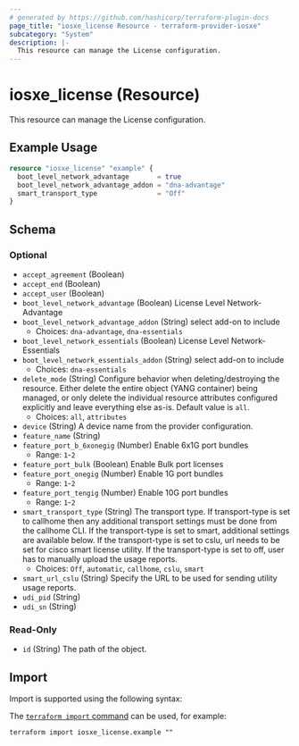 ```yaml
---
# generated by https://github.com/hashicorp/terraform-plugin-docs
page_title: "iosxe_license Resource - terraform-provider-iosxe"
subcategory: "System"
description: |-
  This resource can manage the License configuration.
---
```


# iosxe_license (Resource)

This resource can manage the License configuration.

## Example Usage

```terraform
resource "iosxe_license" "example" {
  boot_level_network_advantage       = true
  boot_level_network_advantage_addon = "dna-advantage"
  smart_transport_type               = "Off"
}
```

<!-- schema generated by tfplugindocs -->
## Schema

### Optional

- `accept_agreement` (Boolean)
- `accept_end` (Boolean)
- `accept_user` (Boolean)
- `boot_level_network_advantage` (Boolean) License Level Network-Advantage
- `boot_level_network_advantage_addon` (String) select add-on to include
  - Choices: `dna-advantage`, `dna-essentials`
- `boot_level_network_essentials` (Boolean) License Level Network-Essentials
- `boot_level_network_essentials_addon` (String) select add-on to include
  - Choices: `dna-essentials`
- `delete_mode` (String) Configure behavior when deleting/destroying the resource. Either delete the entire object (YANG container) being managed, or only delete the individual resource attributes configured explicitly and leave everything else as-is. Default value is `all`.
  - Choices: `all`, `attributes`
- `device` (String) A device name from the provider configuration.
- `feature_name` (String)
- `feature_port_b_6xonegig` (Number) Enable 6x1G port bundles
  - Range: `1`-`2`
- `feature_port_bulk` (Boolean) Enable Bulk port licenses
- `feature_port_onegig` (Number) Enable 1G port bundles
  - Range: `1`-`2`
- `feature_port_tengig` (Number) Enable 10G port bundles
  - Range: `1`-`2`
- `smart_transport_type` (String) The transport type. If transport-type is set to        callhome then any additional transport settings must        be done from the callhome CLI.        If the transport-type is set to smart, additional        settings are available below.        If the transport-type is set to cslu,        url needs to be set for cisco smart license utility.        If the transport-type is set to off, user has to manually        upload the usage reports.
  - Choices: `Off`, `automatic`, `callhome`, `cslu`, `smart`
- `smart_url_cslu` (String) Specify the URL to be used for sending utility usage reports.
- `udi_pid` (String)
- `udi_sn` (String)

### Read-Only

- `id` (String) The path of the object.

## Import

Import is supported using the following syntax:

The [`terraform import` command](https://developer.hashicorp.com/terraform/cli/commands/import) can be used, for example:

```shell
terraform import iosxe_license.example ""
```

